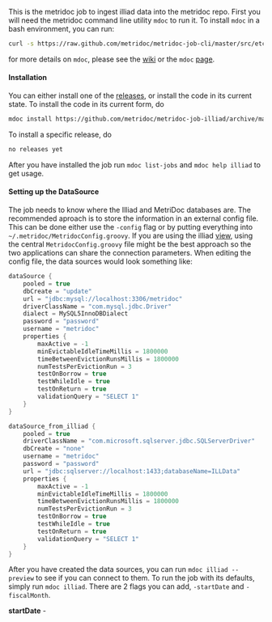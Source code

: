 This is the metridoc job to ingest illiad data into the metridoc repo.  First you will need the metridoc 
command line utility `mdoc` to run it.  To install `mdoc` in a bash environment, you can run:

```bash
curl -s https://raw.github.com/metridoc/metridoc-job-cli/master/src/etc/install-mdoc.sh | sh
```

for more details on `mdoc`, please see the [wiki](https://github.com/metridoc/metridoc-wiki/wiki) or the
`mdoc` [page](https://github.com/metridoc/metridoc-job-cli).

#### Installation

You can either install one of the [releases](https://github.com/metridoc/metridoc-job-illiad/releases), or install the
code in its current state.  To install the code in its current form, do 

```bash
mdoc install https://github.com/metridoc/metridoc-job-illiad/archive/master.zip
```

To install a specific release, do


```bash
no releases yet
```

After you have installed the job run `mdoc list-jobs` and `mdoc help illiad` to get usage.

#### Setting up the DataSource

The job needs to know where the Illiad and MetriDoc databases are.  The recommended aproach is to store the information 
in an external config file.  This can be done either use the `-config` flag or by putting everything into 
`~/.metridoc/MetridocConfig.groovy`.  If you are using the illiad 
[view](https://github.com/metridoc/metridoc-grails-illiad), using the central `MetridocConfig.groovy` file might be
the best approach so the two applications can share the connection parameters.  When editing the config file, the data 
sources would look something like:

```groovy
dataSource {
    pooled = true
    dbCreate = "update"
    url = "jdbc:mysql://localhost:3306/metridoc"
    driverClassName = "com.mysql.jdbc.Driver"
    dialect = MySQL5InnoDBDialect
    password = "password"
    username = "metridoc"
    properties {
        maxActive = -1
        minEvictableIdleTimeMillis = 1800000
        timeBetweenEvictionRunsMillis = 1800000
        numTestsPerEvictionRun = 3
        testOnBorrow = true
        testWhileIdle = true
        testOnReturn = true
        validationQuery = "SELECT 1"
    }
}

dataSource_from_illiad {
    pooled = true
    driverClassName = "com.microsoft.sqlserver.jdbc.SQLServerDriver"
    dbCreate = "none"
    username = "metridoc"
    password = "password"
    url = "jdbc:sqlserver://localhost:1433;databaseName=ILLData"
    properties {
        maxActive = -1
        minEvictableIdleTimeMillis = 1800000
        timeBetweenEvictionRunsMillis = 1800000
        numTestsPerEvictionRun = 3
        testOnBorrow = true
        testWhileIdle = true
        testOnReturn = true
        validationQuery = "SELECT 1"
    }
}
```

After you have created the data sources, you can run `mdoc illiad --preview` to see if you can connect to them.
To run the job with its defaults, simply run `mdoc illiad`.  There are 2 flags you can add, `-startDate` and 
`-fiscalMonth`.  

**startDate** - 



